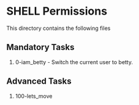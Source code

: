# SHELL Permissions

This directory contains the following files

## Mandatory Tasks

1. 0-iam_betty - Switch the current user to betty.

## Advanced Tasks

1. 100-lets_move
